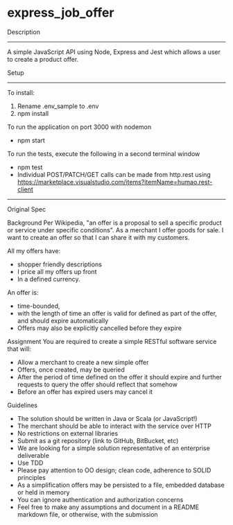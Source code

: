 # express_job_offer

Description
____________________________________________________________________
A simple JavaScript API using Node, Express and Jest which allows a user 
to create a product offer.


Setup
____________________________________________________________________

To install:
 1) Rename .env_sample to .env 
 2) npm install

To run the application on port 3000 with nodemon
 - npm start

To run the tests, execute the following in a second terminal window
  - npm test
  - Individual POST/PATCH/GET calls can be made from http.rest using
    https://marketplace.visualstudio.com/items?itemName=humao.rest-client

 
____________________________________________________________________

Original Spec

Background
Per Wikipedia, "an offer is a proposal to sell a specific product or
service under specific conditions". As a merchant I offer goods for
sale. I want to create an offer so that I can share it with my
customers.

All my offers have:
- shopper friendly descriptions
- I price all my offers up front 
- In a defined currency.

An offer is:
  - time-bounded,
  - with the length of time an offer is valid for defined as part of the 
    offer, and should expire automatically
  - Offers may also be explicitly cancelled before they expire

Assignment
You are required to create a simple RESTful software service that will:
 - Allow a merchant to create a new simple offer
 - Offers, once created, may be queried
 - After the period of time defined on the offer it 
   should expire and further requests to
   query the offer should reflect that somehow
 - Before an offer has expired users may cancel it


Guidelines
 - The solution should be written in Java or Scala (or JavaScript!)
 - The merchant should be able to interact with the service over HTTP
 - No restrictions on external libraries
 - Submit as a git repository (link to GitHub, BitBucket, etc)
 - We are looking for a simple solution representative of an enterprise deliverable
 - Use TDD
 - Please pay attention to OO design; clean code, adherence to SOLID principles
 - As a simplification offers may be persisted to a file, embedded database or 
   held in memory
 - You can ignore authentication and authorization concerns
 - Feel free to make any assumptions and document in a README markdown file, or
   otherwise, with the submission
